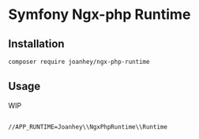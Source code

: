 # Symfony Ngx-php Runtime

## Installation
```bash
composer require joanhey/ngx-php-runtime
```
## Usage
WIP
```bash

//APP_RUNTIME=Joanhey\\NgxPhpRuntime\\Runtime
```

